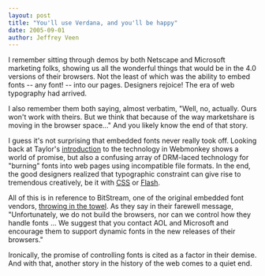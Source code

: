 ```yaml
--- 
layout: post
title: "You'll use Verdana, and you'll be happy"
date: 2005-09-01
author: Jeffrey Veen
---
```

I remember sitting through demos by both Netscape and Microsoft marketing folks, showing us all the wonderful things that would be in the 4.0 versions of their browsers. Not the least of which was the ability to embed fonts -- any font! -- into our pages. Designers rejoice! The era of web typography had arrived.

I also remember them both saying, almost verbatim, "Well, no, actually. Ours won't work with theirs. But we think that because of the way marketshare is moving in the browser space..." And you likely know the end of that story.

I guess it's not surprising that embedded fonts never really took off. Looking back at Taylor's <a href="http://webmonkey.com/98/01/index3a.html?tw=design">introduction</a> to the technology in Webmonkey shows a world of promise, but also a confusing array of DRM-laced technology for "burning" fonts into web pages using incompatible file formats. In the end, the good designers realized that typographic constraint can give rise to tremendous creatively, be it with <a href="http://www.stopdesign.com/articles/replace_text/">CSS</a> or <a href="http://www.mikeindustries.com/sifr/">Flash</a>.

All of this is in reference to BitStream, one of the original embedded font vendors, <a href="http://www.truedoc.com/webpages/intro/">throwing in the towel</a>. As they say in their farewell message, "Unfortunately, we do not build the browsers, nor can we control how they handle fonts ... We suggest that you contact AOL and Microsoft and encourage them to support dynamic fonts in the new releases of their browsers."

Ironically, the promise of controlling fonts is cited as a factor in their demise. And with that, another story in the history of the web comes to a quiet end.
&#8203;